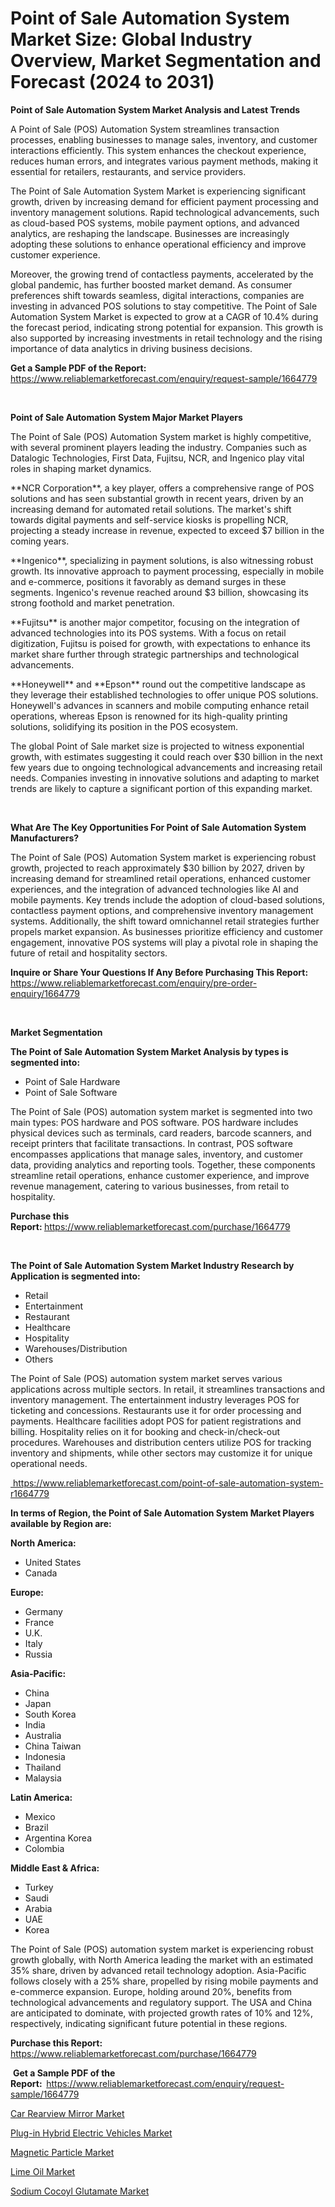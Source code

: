 <p><h1>Point of Sale Automation System Market Size: Global Industry Overview, Market Segmentation and Forecast (2024 to 2031)</h1></p><p><strong>Point of Sale Automation System Market Analysis and Latest Trends</strong></p>
<p><p>A Point of Sale (POS) Automation System streamlines transaction processes, enabling businesses to manage sales, inventory, and customer interactions efficiently. This system enhances the checkout experience, reduces human errors, and integrates various payment methods, making it essential for retailers, restaurants, and service providers.</p><p> The Point of Sale Automation System Market is experiencing significant growth, driven by increasing demand for efficient payment processing and inventory management solutions. Rapid technological advancements, such as cloud-based POS systems, mobile payment options, and advanced analytics, are reshaping the landscape. Businesses are increasingly adopting these solutions to enhance operational efficiency and improve customer experience.</p><p>Moreover, the growing trend of contactless payments, accelerated by the global pandemic, has further boosted market demand. As consumer preferences shift towards seamless, digital interactions, companies are investing in advanced POS solutions to stay competitive. The Point of Sale Automation System Market is expected to grow at a CAGR of 10.4% during the forecast period, indicating strong potential for expansion. This growth is also supported by increasing investments in retail technology and the rising importance of data analytics in driving business decisions.</p></p>
<p><strong>Get a Sample PDF of the Report:&nbsp;</strong> <a href="https://www.reliablemarketforecast.com/enquiry/request-sample/1664779?utm_campaign=1839&utm_medium=2&utm_source=Github&utm_content=ia&utm_term=09122024&utm_id=point-of-sale-automation-system">https://www.reliablemarketforecast.com/enquiry/request-sample/1664779</a></p>
<p>&nbsp;</p>
<p><strong>Point of Sale Automation System Major Market Players</strong></p>
<p><p>The Point of Sale (POS) Automation System market is highly competitive, with several prominent players leading the industry. Companies such as Datalogic Technologies, First Data, Fujitsu, NCR, and Ingenico play vital roles in shaping market dynamics.</p><p>**NCR Corporation**, a key player, offers a comprehensive range of POS solutions and has seen substantial growth in recent years, driven by an increasing demand for automated retail solutions. The market's shift towards digital payments and self-service kiosks is propelling NCR, projecting a steady increase in revenue, expected to exceed $7 billion in the coming years.</p><p>**Ingenico**, specializing in payment solutions, is also witnessing robust growth. Its innovative approach to payment processing, especially in mobile and e-commerce, positions it favorably as demand surges in these segments. Ingenico's revenue reached around $3 billion, showcasing its strong foothold and market penetration.</p><p>**Fujitsu** is another major competitor, focusing on the integration of advanced technologies into its POS systems. With a focus on retail digitization, Fujitsu is poised for growth, with expectations to enhance its market share further through strategic partnerships and technological advancements.</p><p>**Honeywell** and **Epson** round out the competitive landscape as they leverage their established technologies to offer unique POS solutions. Honeywell's advances in scanners and mobile computing enhance retail operations, whereas Epson is renowned for its high-quality printing solutions, solidifying its position in the POS ecosystem.</p><p>The global Point of Sale market size is projected to witness exponential growth, with estimates suggesting it could reach over $30 billion in the next few years due to ongoing technological advancements and increasing retail needs. Companies investing in innovative solutions and adapting to market trends are likely to capture a significant portion of this expanding market.</p></p>
<p>&nbsp;</p>
<p><strong>What Are The Key Opportunities For Point of Sale Automation System Manufacturers?</strong></p>
<p><p>The Point of Sale (POS) Automation System market is experiencing robust growth, projected to reach approximately $30 billion by 2027, driven by increasing demand for streamlined retail operations, enhanced customer experiences, and the integration of advanced technologies like AI and mobile payments. Key trends include the adoption of cloud-based solutions, contactless payment options, and comprehensive inventory management systems. Additionally, the shift toward omnichannel retail strategies further propels market expansion. As businesses prioritize efficiency and customer engagement, innovative POS systems will play a pivotal role in shaping the future of retail and hospitality sectors.</p></p>
<p><strong>Inquire or Share Your Questions If Any Before Purchasing This Report:</strong> <a href="https://www.reliablemarketforecast.com/enquiry/pre-order-enquiry/1664779?utm_campaign=1839&utm_medium=2&utm_source=Github&utm_content=ia&utm_term=09122024&utm_id=point-of-sale-automation-system">https://www.reliablemarketforecast.com/enquiry/pre-order-enquiry/1664779</a></p>
<p>&nbsp;</p>
<p><strong>Market Segmentation</strong></p>
<p><strong>The Point of Sale Automation System Market Analysis by types is segmented into:</strong></p>
<p><ul><li>Point of Sale Hardware</li><li>Point of Sale Software</li></ul></p>
<p><p>The Point of Sale (POS) automation system market is segmented into two main types: POS hardware and POS software. POS hardware includes physical devices such as terminals, card readers, barcode scanners, and receipt printers that facilitate transactions. In contrast, POS software encompasses applications that manage sales, inventory, and customer data, providing analytics and reporting tools. Together, these components streamline retail operations, enhance customer experience, and improve revenue management, catering to various businesses, from retail to hospitality.</p></p>
<p><strong>Purchase this Report:&nbsp;</strong><a href="https://www.reliablemarketforecast.com/purchase/1664779?utm_campaign=1839&utm_medium=2&utm_source=Github&utm_content=ia&utm_term=09122024&utm_id=point-of-sale-automation-system">https://www.reliablemarketforecast.com/purchase/1664779</a></p>
<p>&nbsp;</p>
<p><strong>The Point of Sale Automation System Market Industry Research by Application is segmented into:</strong></p>
<p><ul><li>Retail</li><li>Entertainment</li><li>Restaurant</li><li>Healthcare</li><li>Hospitality</li><li>Warehouses/Distribution</li><li>Others</li></ul></p>
<p><p>The Point of Sale (POS) automation system market serves various applications across multiple sectors. In retail, it streamlines transactions and inventory management. The entertainment industry leverages POS for ticketing and concessions. Restaurants use it for order processing and payments. Healthcare facilities adopt POS for patient registrations and billing. Hospitality relies on it for booking and check-in/check-out procedures. Warehouses and distribution centers utilize POS for tracking inventory and shipments, while other sectors may customize it for unique operational needs.</p></p>
<p><a href="https://www.reliablemarketforecast.com/point-of-sale-automation-system-r1664779?utm_campaign=1839&utm_medium=2&utm_source=Github&utm_content=ia&utm_term=09122024&utm_id=point-of-sale-automation-system">&nbsp;https://www.reliablemarketforecast.com/point-of-sale-automation-system-r1664779</a></p>
<p><strong>In terms of Region, the Point of Sale Automation System Market Players available by Region are:</strong></p>
<p>
    <p> <strong> North America: </strong>
        <ul>
            <li>United States</li>
            <li>Canada</li>
        </ul>
        </p> 
    <p> <strong> Europe: </strong>
        <ul>
            <li>Germany</li>
            <li>France</li>
            <li>U.K.</li>
            <li>Italy</li>
            <li>Russia</li>
        </ul>
        </p> 
    <p> <strong> Asia-Pacific: </strong>
        <ul>
            <li>China</li>
            <li>Japan</li>
            <li>South Korea</li>
            <li>India</li>
            <li>Australia</li>
            <li>China Taiwan</li>
            <li>Indonesia</li>
            <li>Thailand</li>
            <li>Malaysia</li>
        </ul>
        </p> 
    <p> <strong> Latin America: </strong>
        <ul>
            <li>Mexico</li>
            <li>Brazil</li>
            <li>Argentina Korea</li>
            <li>Colombia</li>
        </ul>
        </p> 
    <p> <strong> Middle East & Africa: </strong>
        <ul>
            <li>Turkey</li>
            <li>Saudi</li>
            <li>Arabia</li>
            <li>UAE</li>
            <li>Korea</li>
        </ul>
    </p>
    </p>
<p><p>The Point of Sale (POS) automation system market is experiencing robust growth globally, with North America leading the market with an estimated 35% share, driven by advanced retail technology adoption. Asia-Pacific follows closely with a 25% share, propelled by rising mobile payments and e-commerce expansion. Europe, holding around 20%, benefits from technological advancements and regulatory support. The USA and China are anticipated to dominate, with projected growth rates of 10% and 12%, respectively, indicating significant future potential in these regions.</p></p>
<p><strong>Purchase this Report: </strong><a href="https://www.reliablemarketforecast.com/purchase/1664779?utm_campaign=1839&utm_medium=2&utm_source=Github&utm_content=ia&utm_term=09122024&utm_id=point-of-sale-automation-system">https://www.reliablemarketforecast.com/purchase/1664779</a></p>
<p>&nbsp;<strong>Get a Sample PDF of the Report:&nbsp;&nbsp;</strong><a href="https://www.reliablemarketforecast.com/enquiry/request-sample/1664779?utm_campaign=1839&utm_medium=2&utm_source=Github&utm_content=ia&utm_term=09122024&utm_id=point-of-sale-automation-system">https://www.reliablemarketforecast.com/enquiry/request-sample/1664779</a></p>
<p><strong></strong></p>
<p><p><a href="https://www.linkedin.com/pulse/th-score-market-0ptye?utm_campaign=1839&utm_medium=2&utm_source=Github&utm_content=ia&utm_term=09122024&utm_id=point-of-sale-automation-system">Car Rearview Mirror Market</a></p><p><a href="https://github.com/sofayahoo2023/Market-Research-Report-List-6/blob/main/plug-in-hybrid-electric-vehicles-market.md?utm_campaign=1839&utm_medium=2&utm_source=Github&utm_content=ia&utm_term=09122024&utm_id=point-of-sale-automation-system">Plug-in Hybrid Electric Vehicles Market</a></p><p><a href="https://www.linkedin.com/pulse/th-score-market-0ptye?utm_campaign=1839&utm_medium=2&utm_source=Github&utm_content=ia&utm_term=09122024&utm_id=point-of-sale-automation-system">Magnetic Particle Market</a></p><p><a href="https://www.linkedin.com/pulse/th-score-market-0ptye?utm_campaign=1839&utm_medium=2&utm_source=Github&utm_content=ia&utm_term=09122024&utm_id=point-of-sale-automation-system">Lime Oil Market</a></p><p><a href="https://www.linkedin.com/pulse/th-score-market-0ptye?utm_campaign=1839&utm_medium=2&utm_source=Github&utm_content=ia&utm_term=09122024&utm_id=point-of-sale-automation-system">Sodium Cocoyl Glutamate Market</a></p></p>